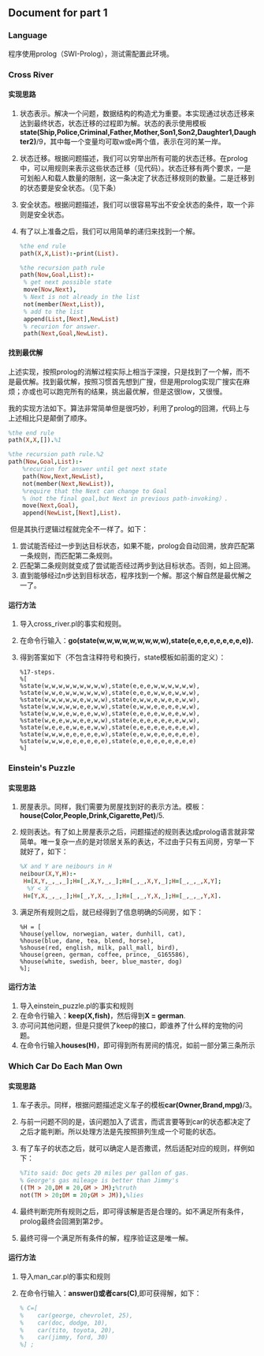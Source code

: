 ## Document for part 1

### Language

程序使用prolog（SWI-Prolog），测试需配置此环境。

### Cross River

#### 实现思路

1. 状态表示。解决一个问题，数据结构的构造尤为重要。本实现通过状态迁移来达到最终状态，状态迁移的过程即为解。状态的表示使用模板**state(Ship,Police,Criminal,Father,Mother,Son1,Son2,Daughter1,Daughter2)**/9，其中每一个变量均可取w或e两个值，表示在河的某一岸。

2. 状态迁移。根据问题描述，我们可以穷举出所有可能的状态迁移。在prolog中，可以用规则来表示这些状态迁移（见代码）。状态迁移有两个要求，一是可划船人和载人数量的限制，这一条决定了状态迁移规则的数量。二是迁移到的状态要是安全状态。（见下条）

3. 安全状态。根据问题描述，我们可以很容易写出不安全状态的条件，取一个非则是安全状态。

4. 有了以上准备之后，我们可以用简单的递归来找到一个解。

   ~~~prolog
   %the end rule
   path(X,X,List):-print(List).

   %the recursion path rule
   path(Now,Goal,List):-
   	% get next possible state
   	move(Now,Next),
   	% Next is not already in the list
   	not(member(Next,List)),
   	% add to the list
   	append(List,[Next],NewList)
   	% recurion for answer.
   	path(Next,Goal,NewList).
   ~~~

#### 找到最优解

​    上述实现，按照prolog的消解过程实际上相当于深搜，只是找到了一个解，而不是最优解。找到最优解，按照习惯首先想到广搜，但是用prolog实现广搜实在麻烦；亦或也可以跑完所有的结果，挑出最优解，但是这很low，又很慢。

   我的实现方法如下。算法非常简单但是很巧妙，利用了prolog的回溯，代码上与上述相比只是颠倒了顺序。

~~~prolog
%the end rule
path(X,X,[]).%1

%the recursion path rule.%2
path(Now,Goal,List):-
	%recurion for answer until get next state 
	path(Now,Next,NewList),
	not(member(Next,NewList)),
	%require that the Next can change to Goal
	%（not the final goal,but Next in previous path-invoking）. 
	move(Next,Goal),
	append(NewList,[Next],List).
~~~

​     但是其执行逻辑过程就完全不一样了。如下：

1. 尝试能否经过一步到达目标状态，如果不能，prolog会自动回溯，放弃匹配第一条规则，而匹配第二条规则。
2. 匹配第二条规则就变成了尝试能否经过两步到达目标状态。否则，如上回溯。
3. 直到能够经过n步达到目标状态，程序找到一个解。那这个解自然是最优解之一了。

#### 运行方法

1. 导入cross_river.pl的事实和规则。

2. 在命令行输入：**go(state(w,w,w,w,w,w,w,w,w),state(e,e,e,e,e,e,e,e,e)).**

3. 得到答案如下（不包含注释符号和换行，state模板如前面的定义）：

   ~~~
   %17-steps.
   %[
   %state(w,w,w,w,w,w,w,w,w),state(e,e,e,w,w,w,w,w,w),
   %state(w,w,e,w,w,w,w,w,w),state(e,e,e,w,w,e,w,w,w),
   %state(w,w,w,w,w,e,w,w,w),state(e,w,w,e,w,e,e,w,w),
   %state(w,w,w,w,w,e,e,w,w),state(e,w,w,e,e,e,e,w,w),
   %state(w,w,w,e,w,e,e,w,w),state(e,e,e,e,w,e,e,w,w),
   %state(w,e,e,w,w,e,e,w,w),state(e,e,e,e,e,e,e,w,w),
   %state(w,e,e,e,w,e,e,w,w),state(e,e,e,e,e,e,e,e,w),
   %state(w,w,w,e,e,e,e,e,w),state(e,e,w,e,e,e,e,e,e),
   %state(w,w,w,e,e,e,e,e,e),state(e,e,e,e,e,e,e,e,e)
   %]
   ~~~

### Einstein's Puzzle 

#### 实现思路

1. 房屋表示。同样，我们需要为房屋找到好的表示方法。模板：**house(Color,People,Drink,Cigarette,Pet)**/5.

2. 规则表达。有了如上房屋表示之后，问题描述的规则表达成prolog语言就非常简单。唯一复杂一点的是对领居关系的表达，不过由于只有五间房，穷举一下就好了，如下：

   ~~~prolog
   %X and Y are neibours in H
   neibour(X,Y,H):-
   	H=[X,Y,_,_,_];H=[_,X,Y,_,_];H=[_,_,X,Y,_];H=[_,_,_,X,Y];
   	 %Y < X
   	H=[Y,X,_,_,_];H=[_,Y,X,_,_];H=[_,_,Y,X,_];H=[_,_,_,Y,X].
   ~~~

3. 满足所有规则之后，就已经得到了信息明确的5间房，如下：

   ~~~
   %H = [
   %house(yellow, norwegian, water, dunhill, cat), 
   %house(blue, dane, tea, blend, horse),
   %shouse(red, english, milk, pall_mall, bird), 
   %house(green, german, coffee, prince, _G165586), 
   %house(white, swedish, beer, blue_master, dog)
   %];
   ~~~

#### 运行方法

  1. 导入einstein_puzzle.pl的事实和规则
  2. 在命令行输入：**keep(X,fish)**，然后得到**X = german**.
  3. 亦可问其他问题，但是只提供了keep的接口，即谁养了什么样的宠物的问题。
  4. 在命令行输入**houses(H)**，即可得到所有房间的情况，如前一部分第三条所示
### Which Car Do Each Man Own 

####  实现思路

1. 车子表示。同样，根据问题描述定义车子的模板**car(Owner,Brand,mpg)**/3。

2. 与前一问题不同的是，该问题加入了谎言，而谎言要等到car的状态都决定了之后才能判断。所以处理方法是先按照排列生成一个可能的状态。

3. 有了车子的状态之后，就可以确定人是否撒谎，然后适配对应的规则，样例如下：

   ~~~prolog
   %Tito said: Doc gets 20 miles per gallon of gas.
   % George's gas mileage is better than Jimmy's
   ((TM > 20,DM = 20,GM > JM);%truth
   not(TM > 20;DM = 20;GM > JM)),%lies
   ~~~

4. 最终判断完所有规则之后，即可得该解是否是合理的。如不满足所有条件，prolog最终会回溯到第2步。

5. 最终可得一个满足所有条件的解，程序验证这是唯一解。

#### 运行方法

1. 导入man_car.pl的事实和规则

2. 在命令行输入：**answer()**或者**cars(C)**,即可获得解，如下：

   ~~~prolog
   % C=[
   %	car(george, chevrolet, 25), 
   %	car(doc, dodge, 10), 
   %	car(tito, toyota, 20), 
   %	car(jimmy, ford, 30)
   %] ;
   ~~~
